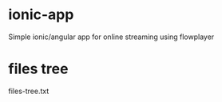 # ionic-app

Simple ionic/angular app for online streaming using flowplayer

# files tree

files-tree.txt
